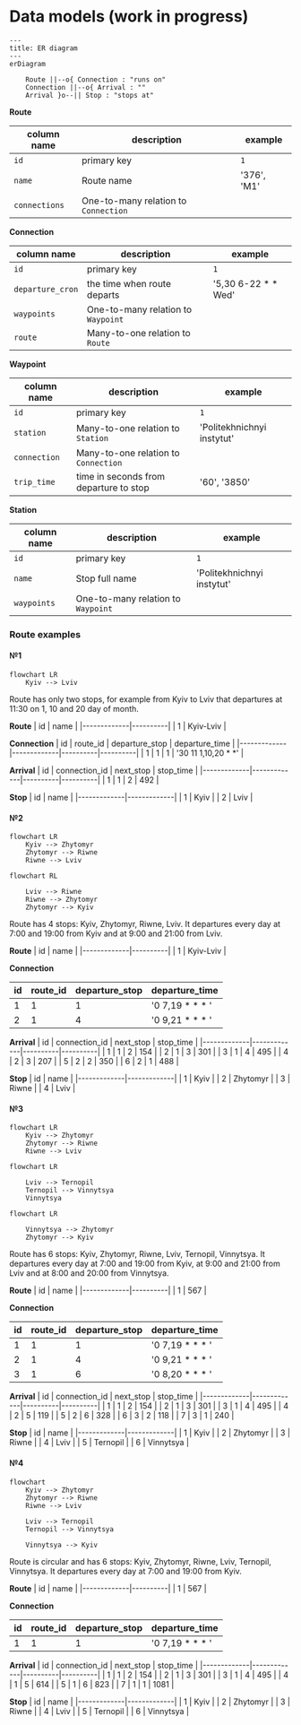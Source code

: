 # Data models (work in progress)

```mermaid
---
title: ER diagram
---
erDiagram

	Route ||--o{ Connection : "runs on"
	Connection ||--o{ Arrival : ""
	Arrival }o--|| Stop : "stops at"
```

**Route**

| column name | description | example |
|-------------|-------------|----------|
| `id` | primary key | `1` |
| `name` | Route name | '376', 'M1' |
| `connections` | One-to-many relation to `Connection` | |

**Connection**

| column name | description | example |
|-------------|-------------|----------|
| `id` | primary key | `1` |
| `departure_cron` | the time when route departs | '5,30 6-22 * * Wed' |
| `waypoints` | One-to-many relation to `Waypoint` |  |
| `route` | Many-to-one relation to `Route` |  |

**Waypoint**

| column name | description | example |
|-------------|-------------|----------|
| `id` | primary key | `1` |
| `station` | Many-to-one relation to `Station` | 'Politekhnichnyi instytut' |
| `connection` | Many-to-one relation to `Connection` | |
| `trip_time` | time in seconds from departure to stop | '60', '3850' |

**Station**

| column name | description | example |
|-------------|-------------|----------|
| `id` | primary key | `1` |
| `name` | Stop full name | 'Politekhnichnyi instytut' |
| `waypoints` | One-to-many relation to `Waypoint` |  |


### Route examples

#### №1

```mermaid
flowchart LR
	Kyiv --> Lviv
```
Route has only two stops, for example from Kyiv to Lviv that departures at 11:30 on 1, 10 and 20 day of month.

**Route**
| id | name |
|-------------|----------|
| 1 | Kyiv-Lviv |

**Connection**
| id | route_id | departure_stop | departure_time |
|-------------|-------------|----------|----------|
| 1 | 1 | 1 | '30 11 1,10,20 * *' |

**Arrival**
| id | connection_id | next_stop | stop_time |
|-------------|-------------|----------|----------|
| 1 | 1 | 2 | 492 |

**Stop**
| id | name |
|-------------|-------------|
| 1 | Kyiv |
| 2 | Lviv |


#### №2

```mermaid
flowchart LR
	Kyiv --> Zhytomyr
	Zhytomyr --> Riwne
	Riwne --> Lviv
```

```mermaid
flowchart RL

	Lviv --> Riwne
	Riwne --> Zhytomyr
	Zhytomyr --> Kyiv
```

Route has 4 stops: Kyiv, Zhytomyr, Riwne, Lviv. It departures every day at 7:00 and 19:00 from Kyiv and at 9:00 and 21:00 from Lviv.

**Route**
| id | name |
|-------------|----------|
| 1 | Kyiv-Lviv |

**Connection**

| id | route_id | departure_stop | departure_time |
|-------------|-------------|----------|----------|
| 1 | 1 | 1 | '0 7,19 * * * ' |
| 2 | 1 | 4 | '0 9,21 * * * ' |

**Arrival**
| id | connection_id | next_stop | stop_time |
|-------------|-------------|----------|----------|
| 1 | 1 | 2 | 154 |
| 2 | 1 | 3 | 301 |
| 3 | 1 | 4 | 495 |
| 4 | 2 | 3 | 207 |
| 5 | 2 | 2 | 350 |
| 6 | 2 | 1 | 488 |

**Stop**
| id | name |
|-------------|-------------|
| 1 | Kyiv |
| 2 | Zhytomyr |
| 3 | Riwne |
| 4 | Lviv |


#### №3

```mermaid
flowchart LR
	Kyiv --> Zhytomyr
	Zhytomyr --> Riwne
	Riwne --> Lviv
```

```mermaid
flowchart LR

	Lviv --> Ternopil
	Ternopil --> Vinnytsya
	Vinnytsya
```

```mermaid
flowchart LR

	Vinnytsya --> Zhytomyr
	Zhytomyr --> Kyiv
```

Route has 6 stops: Kyiv, Zhytomyr, Riwne, Lviv, Ternopil, Vinnytsya. It departures every day at 7:00 and 19:00 from Kyiv, at 9:00 and 21:00 from Lviv and at 8:00 and 20:00 from Vinnytsya.

**Route**
| id | name |
|-------------|----------|
| 1 | 567 |

**Connection**

| id | route_id | departure_stop | departure_time |
|-------------|-------------|----------|----------|
| 1 | 1 | 1 | '0 7,19 * * * ' |
| 2 | 1 | 4 | '0 9,21 * * * ' |
| 3 | 1 | 6 | '0 8,20 * * * ' |

**Arrival**
| id | connection_id | next_stop | stop_time |
|-------------|-------------|----------|----------|
| 1 | 1 | 2 | 154 |
| 2 | 1 | 3 | 301 |
| 3 | 1 | 4 | 495 |
| 4 | 2 | 5 | 119 |
| 5 | 2 | 6 | 328 |
| 6 | 3 | 2 | 118 |
| 7 | 3 | 1 | 240 |

**Stop**
| id | name |
|-------------|-------------|
| 1 | Kyiv |
| 2 | Zhytomyr |
| 3 | Riwne |
| 4 | Lviv |
| 5 | Ternopil |
| 6 | Vinnytsya |


#### №4

```mermaid
flowchart
	Kyiv --> Zhytomyr
	Zhytomyr --> Riwne
	Riwne --> Lviv

	Lviv --> Ternopil
	Ternopil --> Vinnytsya

	Vinnytsya --> Kyiv
```

Route is circular and has 6 stops: Kyiv, Zhytomyr, Riwne, Lviv, Ternopil, Vinnytsya. It departures every day at 7:00 and 19:00 from Kyiv.

**Route**
| id | name |
|-------------|----------|
| 1 | 567 |

**Connection**

| id | route_id | departure_stop | departure_time |
|-------------|-------------|----------|----------|
| 1 | 1 | 1 | '0 7,19 * * * ' |

**Arrival**
| id | connection_id | next_stop | stop_time |
|-------------|-------------|----------|----------|
| 1 | 1 | 2 | 154 |
| 2 | 1 | 3 | 301 |
| 3 | 1 | 4 | 495 |
| 4 | 1 | 5 | 614 |
| 5 | 1 | 6 | 823 |
| 7 | 1 | 1 | 1081 |

**Stop**
| id | name |
|-------------|-------------|
| 1 | Kyiv |
| 2 | Zhytomyr |
| 3 | Riwne |
| 4 | Lviv |
| 5 | Ternopil |
| 6 | Vinnytsya |
